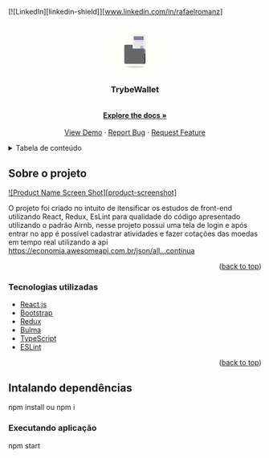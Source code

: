<div id="top"></div>

[![LinkedIn][linkedin-shield]][www.linkedin.com/in/rafaelromanz]

<!-- PROJECT LOGO -->
<br />
<div align="center">
  <a href="https://github.com/othneildrew/Best-README-Template">
    <img src="/src/images/document.jpg" alt="Logo" width="100" height="80">
  </a>

  <h3 align="center">TrybeWallet</h3>

  <p align="center">
    <br />
    <a href="https://github.com/othneildrew/Best-README-Template"><strong>Explore the docs »</strong></a>
    <br />
    <br />
    <a href="https://github.com/othneildrew/Best-README-Template">View Demo</a>
    ·
    <a href="https://github.com/othneildrew/Best-README-Template/issues">Report Bug</a>
    ·
    <a href="https://github.com/othneildrew/Best-README-Template/issues">Request Feature</a>
  </p>
</div>



<!-- TABLE OF CONTENTS -->
<details>
  <summary>Tabela de conteúdo</summary>
  <ol>
    <li>
      <a href="#about-the-project">Sobre o projeto</a>
      <ul>
        <li><a href="#built-with">Tecnologias usadas</a></li>
      </ul>
    </li>
    <li>
      <a href="#getting-started">Começando</a>
      <ul>
        <li><a href="#prerequisites">Prerequisites</a></li>
        <li><a href="#installation">Installation</a></li>
      </ul>
    </li>
    <li><a href="#usage">Usage</a></li>
    <li><a href="#roadmap">Roadmap</a></li>
    <li><a href="#contributing">Contributing</a></li>
    <li><a href="#license">License</a></li>
    <li><a href="#contact">Contact</a></li>
    <li><a href="#acknowledgments">Acknowledgments</a></li>
  </ol>
</details>



<!-- ABOUT THE PROJECT -->
## Sobre o projeto

[![Product Name Screen Shot][product-screenshot]](https://example.com)

O projeto foi criado no intuito de itensificar os estudos de front-end utilizando React, Redux, EsLint para qualidade do código apresentado utilizando o padrão Airnb, nesse projeto possui uma tela de login e após entrar no app é possível cadastrar atividades e fazer cotações das moedas em tempo real utilizando a api https://economia.awesomeapi.com.br/json/all...continua



<p align="right">(<a href="#top">back to top</a>)</p>



### Tecnologias utilizadas

* [React.js](https://reactjs.org/)
* [Bootstrap](https://getbootstrap.com)
* [Redux](https://redux.js.org/)
* [Bulma](https://bulma.io/)
* [TypeScript](https://www.typescriptlang.org/)
* [ESLint](https://eslint.org/)

<p align="right">(<a href="#top">back to top</a>)</p>

## Intalando dependências

npm install ou npm i

### Executando aplicação

npm start



